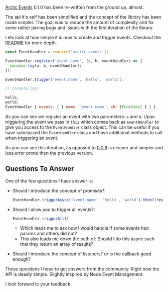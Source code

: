 [Arctic Events](https://www.npmjs.com/package/arctic-events) 0.1.0 has been re-written from the ground up, almost.

The api it's self has been simplified and the concept of the library has been made simpler. The goal was to reduce the amount of complexity and fix some rather jarring bugs and issues with the first iteration of the library.

Lets look at how simple it is now to create and trigger events. Checkout the [README](https://github.com/AdamKyle/arctic-events/blob/master/README.md) for more depth.

```js
const EventHandler = require('arctic-events');

EventHandler.register('event.name', (a, b, eventHandler) => {
  console.log(a, b, eventHandler);
});

EventHandler.trigger('event.name', 'hello', 'world');

// console.log:

hello,
world,
EventHandler { events: [ { name: 'event.name', cb: [Function] } ] }
```

As you can see we register an event with two parameters: `a` and `b`. Upon triggering the event we pass in `this` which comes back as `eventHandler` to give you access to the `EventHandler` class object. This can be useful if you have subclassed the `EventHandler` class and have additional methods to call when triggering an event.

As you can see this iteration, as opposed to [0.0.6](http://adambalan.com/post/arctic-events) is cleaner and simpler and less error prone then the previous version.

## Questions To Answer

One of the few questions I have answer is:

- Should I introduce the concept of promises?:

  ```js
  EventHandler.triggerAsync('event.name', 'hello', 'world').then((result) => { ... });
  ```

- Should I allow you to trigger all events?:

  ```js
  EventHandler.triggerAll()
  ```

  - Which leads me to ask how I would handle if some events had params and others did not?
  - This also leads me down the path of: Should I do this async such that they return an array of results?

- Should I introduce the concept of listeners? or is the callback good enough?

These questions I hope to get answers from the community. Right now the API is deadly simple. Slightly inspired by Node Event Management.

I look forward to your feedback.
